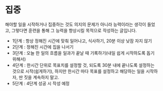 # 집중

해야할 일을 시작하거나 집중하는 것도 의지의 문제가 아니라 능력이라는 생각이 들었고, 그렇다면 훈련을 통해 그 능력을 향상시킬 목적으로 작성하는 글입니다.

- 1단계 : 항상 정해진 시간에 맞춰 일어나고, 식사하기, 20분 이상 낮잠 자지 않기
- 2단계 : 정해진 시간에 집을 나서기
- 3단계 : 오늘 한 일의 흐름을 일과가 끝날 때 기록하기(내일 쉽게 시작하도록 돕기 위해서)
- 4단계 : 한시간 단위로 목표치를 설정할 것, 되도록 30분 내에 끝나도록 설정하는 것으로 시작(쉽게하기), 하지만 한시간 마다 목표를 설정하고 해당하는 일을 시작하자, 딴 짓을 계속하지 말고.
- 5단계 : 4단계 성공 시 작성 예정